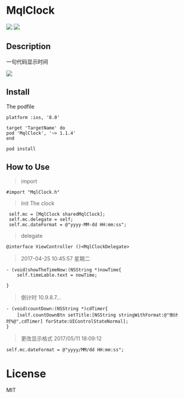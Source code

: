 # MqlClock
![](https://img.shields.io/github/license/mashape/apistatus.svg)
![](https://img.shields.io/badge/pod-v1.1.4-yellowgreen.svg)


## Description

一句代码显示时间

![](http://o9rpnyegw.bkt.clouddn.com/LJDD.gif)

## Install
The podfile   

```
platform :ios, '8.0'

target 'TargetName' do
pod 'MqlClock', '~> 1.1.4'
end
```


```
pod install

```


## How to Use

>import   

```
#import "MqlClock.h"

```


>Init The clock  

```
 self.mc = [MqlClock sharedMqlClock];
 self.mc.delegate = self;
 self.mc.dateFormat = @"yyyy-MM-dd HH:mm:ss";

```

>delegate   

```
@interface ViewController ()<MqlClockDelegate>

```

>2017-04-25 10:45:57 星期二  

```
- (void)showTheTimeNow:(NSString *)nowTime{
    self.timeLable.text = nowTime;

}
```

>倒计时  10.9.8.7...

```
- (void)countDown:(NSString *)cdTimer{
    [self.countDownBtn setTitle:[NSString stringWithFormat:@"倒计时%@",cdTimer] forState:UIControlStateNormal];
}
```

>更改显示格式 2017/05/11 18:09:12  

```
self.mc.dateFormat = @"yyyy/MM/dd HH:mm:ss";
```

# License
MIT
